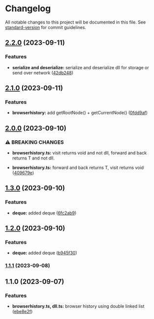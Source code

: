 # Changelog

All notable changes to this project will be documented in this file. See [standard-version](https://github.com/conventional-changelog/standard-version) for commit guidelines.

## [2.2.0](https://github.com/wsquared/spectrum-kit/compare/v2.1.0...v2.2.0) (2023-09-11)


### Features

* **serialize and deserialize:** serialize and deserialize dll for storage or send over network ([42db248](https://github.com/wsquared/spectrum-kit/commit/42db2483d84c939ce26336bbc57aa5108b6b12f8))

## [2.1.0](https://github.com/wsquared/spectrum-kit/compare/v2.0.0...v2.1.0) (2023-09-11)


### Features

* **browserhistory:** add getRootNode() + getCurrentNode() ([0fdd9af](https://github.com/wsquared/spectrum-kit/commit/0fdd9aff3a5fc379b1f09b6f204b4a0448776402))

## [2.0.0](https://github.com/wsquared/spectrum-kit/compare/v1.3.0...v2.0.0) (2023-09-10)


### ⚠ BREAKING CHANGES

* **browserhistory.ts:** visit returns void and not dll, forward and back returns T and not dll.

* **browserhistory.ts:** forward and back returns T, visit returns void ([409679e](https://github.com/wsquared/spectrum-kit/commit/409679e9689bf913ef74a02567b1c0507ad65390))

## [1.3.0](https://github.com/wsquared/spectrum-kit/compare/v1.1.1...v1.3.0) (2023-09-10)


### Features

* **deque:** added deque ([6fc2ab9](https://github.com/wsquared/spectrum-kit/commit/6fc2ab9d46070e9862975dc9d7a5c7de6992611e))

## [1.2.0](https://github.com/wsquared/spectrum-kit/compare/v1.1.1...v1.2.0) (2023-09-10)


### Features

* **deque:** added deque ([b945f30](https://github.com/wsquared/spectrum-kit/commit/b945f302d7455218cae21f17bf77396aebe36d27))

### [1.1.1](https://github.com/wsquared/spectrum-kit/compare/v1.1.0...v1.1.1) (2023-09-08)

## 1.1.0 (2023-09-07)


### Features

* **browserhistory.ts, dll.ts:** browser history using double linked list ([ebe8e2f](https://github.com/wsquared/spectrum-kit/commit/ebe8e2f6516def3669be573607b5d0bab5e7a923))
